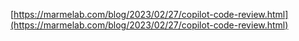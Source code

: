 [https://marmelab.com/blog/2023/02/27/copilot-code-review.html](https://marmelab.com/blog/2023/02/27/copilot-code-review.html)